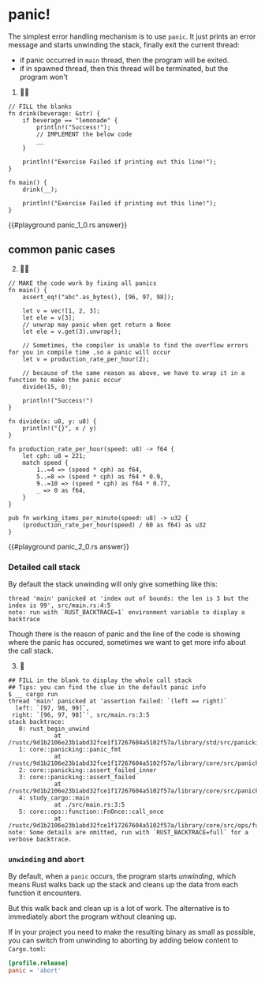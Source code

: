 # panic!

The simplest error handling mechanism is to use `panic`. It just prints an error message and starts unwinding the stack, finally exit the current thread:

- if panic occurred in `main` thread, then the program will be exited.
- if in spawned thread, then this thread will be terminated, but the program won't

1. 🌟🌟

```rust,editable
// FILL the blanks
fn drink(beverage: &str) {
    if beverage == "lemonade" {
        println!("Success!");
        // IMPLEMENT the below code
        __
    }

    println!("Exercise Failed if printing out this line!");
}

fn main() {
    drink(__);

    println!("Exercise Failed if printing out this line!");
}
```

{{#playground panic_1_0.rs answer}}

## common panic cases

2. 🌟🌟

```rust,editable
// MAKE the code work by fixing all panics
fn main() {
    assert_eq!("abc".as_bytes(), [96, 97, 98]);

    let v = vec![1, 2, 3];
    let ele = v[3];
    // unwrap may panic when get return a None
    let ele = v.get(3).unwrap();

    // Sometimes, the compiler is unable to find the overflow errors for you in compile time ,so a panic will occur
    let v = production_rate_per_hour(2);

    // because of the same reason as above, we have to wrap it in a function to make the panic occur
    divide(15, 0);

    println!("Success!")
}

fn divide(x: u8, y: u8) {
    println!("{}", x / y)
}

fn production_rate_per_hour(speed: u8) -> f64 {
    let cph: u8 = 221;
    match speed {
        1..=4 => (speed * cph) as f64,
        5..=8 => (speed * cph) as f64 * 0.9,
        9..=10 => (speed * cph) as f64 * 0.77,
        _ => 0 as f64,
    }
}

pub fn working_items_per_minute(speed: u8) -> u32 {
    (production_rate_per_hour(speed) / 60 as f64) as u32
}
```

{{#playground panic_2_0.rs answer}}

### Detailed call stack

By default the stack unwinding will only give something like this:

```shell
thread 'main' panicked at 'index out of bounds: the len is 3 but the index is 99', src/main.rs:4:5
note: run with `RUST_BACKTRACE=1` environment variable to display a backtrace
```

Though there is the reason of panic and the line of the code is showing where the panic has occured, sometimes we want to get more info about the call stack.

3. 🌟

```shell
## FILL in the blank to display the whole call stack
## Tips: you can find the clue in the default panic info
$ __ cargo run
thread 'main' panicked at 'assertion failed: `(left == right)`
  left: `[97, 98, 99]`,
 right: `[96, 97, 98]`', src/main.rs:3:5
stack backtrace:
   0: rust_begin_unwind
             at /rustc/9d1b2106e23b1abd32fce1f17267604a5102f57a/library/std/src/panicking.rs:498:5
   1: core::panicking::panic_fmt
             at /rustc/9d1b2106e23b1abd32fce1f17267604a5102f57a/library/core/src/panicking.rs:116:14
   2: core::panicking::assert_failed_inner
   3: core::panicking::assert_failed
             at /rustc/9d1b2106e23b1abd32fce1f17267604a5102f57a/library/core/src/panicking.rs:154:5
   4: study_cargo::main
             at ./src/main.rs:3:5
   5: core::ops::function::FnOnce::call_once
             at /rustc/9d1b2106e23b1abd32fce1f17267604a5102f57a/library/core/src/ops/function.rs:227:5
note: Some details are omitted, run with `RUST_BACKTRACE=full` for a verbose backtrace.
```

### `unwinding` and `abort`

By default, when a `panic` occurs, the program starts _unwinding_, which means Rust walks back up the stack and cleans up the data from each function it encounters.

But this walk back and clean up is a lot of work. The alternative is to immediately abort the program without cleaning up.

If in your project you need to make the resulting binary as small as possible, you can switch from unwinding to aborting by adding below content to `Cargo.toml`:

```toml
[profile.release]
panic = 'abort'
```
